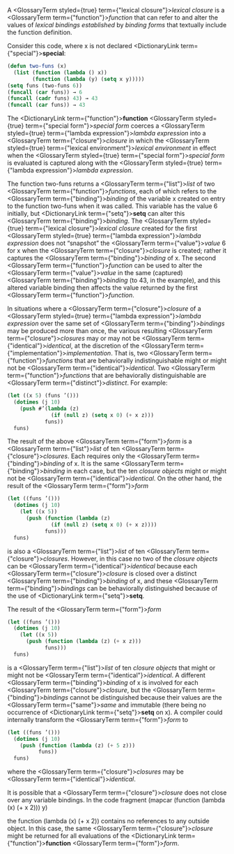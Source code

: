
A <GlossaryTerm styled={true} term={"lexical closure"}><i>lexical closure</i></GlossaryTerm> is a <GlossaryTerm  term={"function"}><i>function</i></GlossaryTerm> that can refer to and alter the values of *lexical bindings established* by *binding forms* that textually include the function definition.

Consider this code, where x is not declared <DictionaryLink  term={"special"}><b>special</b></DictionaryLink>:

```lisp
(defun two-funs (x) 
  (list (function (lambda () x)) 
        (function (lambda (y) (setq x y))))) 
(setq funs (two-funs 6)) 
(funcall (car funs)) → 6 
(funcall (cadr funs) 43) → 43 
(funcall (car funs)) → 43 
```

The <DictionaryLink  term={"function"}><b>function</b></DictionaryLink> <GlossaryTerm styled={true} term={"special form"}><i>special form</i></GlossaryTerm> coerces a <GlossaryTerm styled={true} term={"lambda expression"}><i>lambda expression</i></GlossaryTerm> into a <GlossaryTerm  term={"closure"}><i>closure</i></GlossaryTerm> in which the <GlossaryTerm styled={true} term={"lexical environment"}><i>lexical environment</i></GlossaryTerm> in effect when the <GlossaryTerm styled={true} term={"special form"}><i>special form</i></GlossaryTerm> is evaluated is captured along with the <GlossaryTerm styled={true} term={"lambda expression"}><i>lambda expression</i></GlossaryTerm>.

The function two-funs returns a <GlossaryTerm  term={"list"}><i>list</i></GlossaryTerm> of two <GlossaryTerm  term={"function"}><i>functions</i></GlossaryTerm>, each of which refers to the <GlossaryTerm  term={"binding"}><i>binding</i></GlossaryTerm> of the variable x created on entry to the function two-funs when it was called. This variable has the value 6 initially, but <DictionaryLink  term={"setq"}><b>setq</b></DictionaryLink> can alter this <GlossaryTerm  term={"binding"}><i>binding</i></GlossaryTerm>. The <GlossaryTerm styled={true} term={"lexical closure"}><i>lexical closure</i></GlossaryTerm> created for the first <GlossaryTerm styled={true} term={"lambda expression"}><i>lambda expression</i></GlossaryTerm> does not “snapshot” the <GlossaryTerm  term={"value"}><i>value</i></GlossaryTerm> 6 for x when the <GlossaryTerm  term={"closure"}><i>closure</i></GlossaryTerm> is created; rather it captures the <GlossaryTerm  term={"binding"}><i>binding</i></GlossaryTerm> of x. The second <GlossaryTerm  term={"function"}><i>function</i></GlossaryTerm> can be used to alter the <GlossaryTerm  term={"value"}><i>value</i></GlossaryTerm> in the same (captured) <GlossaryTerm  term={"binding"}><i>binding</i></GlossaryTerm> (to 43, in the example), and this altered variable binding then affects the value returned by the first <GlossaryTerm  term={"function"}><i>function</i></GlossaryTerm>.  

In situations where a <GlossaryTerm  term={"closure"}><i>closure</i></GlossaryTerm> of a <GlossaryTerm styled={true} term={"lambda expression"}><i>lambda expression</i></GlossaryTerm> over the same set of <GlossaryTerm  term={"binding"}><i>bindings</i></GlossaryTerm> may be produced more than once, the various resulting <GlossaryTerm  term={"closure"}><i>closures</i></GlossaryTerm> may or may not be <GlossaryTerm  term={"identical"}><i>identical</i></GlossaryTerm>, at the discretion of the <GlossaryTerm  term={"implementation"}><i>implementation</i></GlossaryTerm>. That is, two <GlossaryTerm  term={"function"}><i>functions</i></GlossaryTerm> that are behaviorally indistinguishable might or might not be <GlossaryTerm  term={"identical"}><i>identical</i></GlossaryTerm>. Two <GlossaryTerm  term={"function"}><i>functions</i></GlossaryTerm> that are behaviorally distinguishable are <GlossaryTerm  term={"distinct"}><i>distinct</i></GlossaryTerm>. For example:
```lisp
(let ((x 5) (funs ’()))
  (dotimes (j 10)
    (push #’(lambda (z)
              (if (null z) (setq x 0) (+ x z)))
            funs))
  funs)
```

The result of the above <GlossaryTerm  term={"form"}><i>form</i></GlossaryTerm> is a <GlossaryTerm  term={"list"}><i>list</i></GlossaryTerm> of ten <GlossaryTerm  term={"closure"}><i>closures</i></GlossaryTerm>. Each requires only the <GlossaryTerm  term={"binding"}><i>binding</i></GlossaryTerm> of x. It is the same <GlossaryTerm  term={"binding"}><i>binding</i></GlossaryTerm> in each case, but the ten *closure objects* might or might not be <GlossaryTerm  term={"identical"}><i>identical</i></GlossaryTerm>. On the other hand, the result of the <GlossaryTerm  term={"form"}><i>form</i></GlossaryTerm>

```lisp
(let ((funs ’()))
  (dotimes (j 10)
    (let ((x 5))
      (push (function (lambda (z)
              (if (null z) (setq x 0) (+ x z))))
            funs)))
  funs)
```

is also a <GlossaryTerm  term={"list"}><i>list</i></GlossaryTerm> of ten <GlossaryTerm  term={"closure"}><i>closures</i></GlossaryTerm>. However, in this case no two of the *closure objects* can be <GlossaryTerm  term={"identical"}><i>identical</i></GlossaryTerm> because each <GlossaryTerm  term={"closure"}><i>closure</i></GlossaryTerm> is closed over a distinct <GlossaryTerm  term={"binding"}><i>binding</i></GlossaryTerm> of x, and these <GlossaryTerm  term={"binding"}><i>bindings</i></GlossaryTerm> can be behaviorally distinguished because of the use of <DictionaryLink  term={"setq"}><b>setq</b></DictionaryLink>.

The result of the <GlossaryTerm  term={"form"}><i>form</i></GlossaryTerm>

```lisp
(let ((funs ’()))
  (dotimes (j 10)
    (let ((x 5))
      (push (function (lambda (z) (+ x z)))
            funs)))
  funs)
```

is a <GlossaryTerm  term={"list"}><i>list</i></GlossaryTerm> of ten *closure objects* that might or might not be <GlossaryTerm  term={"identical"}><i>identical</i></GlossaryTerm>. A different <GlossaryTerm  term={"binding"}><i>binding</i></GlossaryTerm> of x is involved for each <GlossaryTerm  term={"closure"}><i>closure</i></GlossaryTerm>, but the <GlossaryTerm  term={"binding"}><i>bindings</i></GlossaryTerm> cannot be distinguished because their values are the <GlossaryTerm  term={"same"}><i>same</i></GlossaryTerm> and immutable (there being no occurrence of <DictionaryLink  term={"setq"}><b>setq</b></DictionaryLink> on x). A compiler could internally transform the <GlossaryTerm  term={"form"}><i>form</i></GlossaryTerm> to

```lisp
(let ((funs ’()))
  (dotimes (j 10)
    (push (function (lambda (z) (+ 5 z)))
          funs))
  funs)  
```

where the <GlossaryTerm  term={"closure"}><i>closures</i></GlossaryTerm> may be <GlossaryTerm  term={"identical"}><i>identical</i></GlossaryTerm>.

It is possible that a <GlossaryTerm  term={"closure"}><i>closure</i></GlossaryTerm> does not close over any variable bindings. In the code fragment (mapcar (function (lambda (x) (+ x 2))) y)

the function (lambda (x) (+ x 2)) contains no references to any outside object. In this case, the same <GlossaryTerm  term={"closure"}><i>closure</i></GlossaryTerm> might be returned for all evaluations of the <DictionaryLink  term={"function"}><b>function</b></DictionaryLink> <GlossaryTerm  term={"form"}><i>form</i></GlossaryTerm>.
